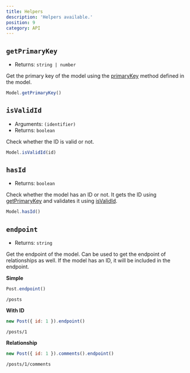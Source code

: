 ```yaml
---
title: Helpers
description: 'Helpers available.'
position: 9
category: API
---
```


## `getPrimaryKey`
- Returns: `string | number`

Get the primary key of the model using the [primaryKey](/api/model-options#primarykey) method defined in the model.

```js
Model.getPrimaryKey()
```

## `isValidId`
- Arguments: `(identifier)`
- Returns: `boolean`

Check whether the ID is valid or not.

```js
Model.isValidId(id)
```

## `hasId`
- Returns: `boolean`

Check whether the model has an ID or not. It gets the ID using [getPrimaryKey](/api/helpers#getprimarykey) and
validates it using [isValidId](/api/helpers#isvalidid).

```js
Model.hasId()
```

## `endpoint`
- Returns: `string`

Get the endpoint of the model. Can be used to get the endpoint of relationships as well. 
If the model has an ID, it will be included in the endpoint.

**Simple**

<code-group>
  <code-block Label="Usage" active>

  ```js
  Post.endpoint()
  ```

  </code-block>
  <code-block Label="Return">

  ```
  /posts
  ```

  </code-block>
</code-group>

**With ID**

<code-group>
  <code-block Label="Usage" active>

  ```js
  new Post({ id: 1 }).endpoint()
  ```

  </code-block>
  <code-block Label="Return">

  ```
  /posts/1
  ```

  </code-block>
</code-group>

**Relationship**

<code-group>
  <code-block Label="Usage" active>

  ```js
  new Post({ id: 1 }).comments().endpoint()
  ```

  </code-block>
  <code-block Label="Return">

  ```
  /posts/1/comments
  ```

  </code-block>
</code-group>
